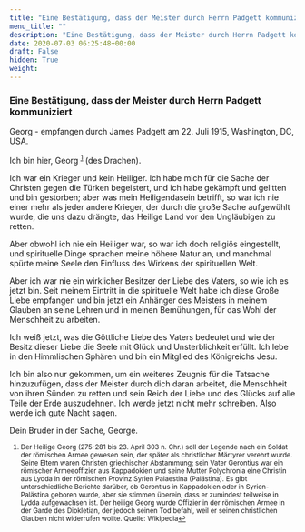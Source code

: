 ```yaml
---
title: "Eine Bestätigung, dass der Meister durch Herrn Padgett kommuniziert"
menu_title: ""
description: "Eine Bestätigung, dass der Meister durch Herrn Padgett kommuniziert"
date: 2020-07-03 06:25:48+00:00
draft: False
hidden: True
weight:
---
```

### Eine Bestätigung, dass der Meister durch Herrn Padgett kommuniziert

Georg - empfangen durch James Padgett am 22. Juli 1915, Washington, DC, USA.

Ich bin hier, Georg <sup id="a1">[1](#f1)</sup> (des Drachen).

Ich war ein Krieger und kein Heiliger. Ich habe mich für die Sache der Christen gegen die Türken begeistert, und ich habe gekämpft und gelitten und bin gestorben; aber was mein Heiligendasein betrifft, so war ich nie einer mehr als jeder andere Krieger, der durch die große Sache aufgewühlt wurde, die uns dazu drängte, das Heilige Land vor den Ungläubigen zu retten.

Aber obwohl ich nie ein Heiliger war, so war ich doch religiös eingestellt, und spirituelle Dinge sprachen meine höhere Natur an, und manchmal spürte meine Seele den Einfluss des Wirkens der spirituellen Welt.

Aber ich war nie ein wirklicher Besitzer der Liebe des Vaters, so wie ich es jetzt bin. Seit meinem Eintritt in die spirituelle Welt habe ich diese Große Liebe empfangen und bin jetzt ein Anhänger des Meisters in meinem Glauben an seine Lehren und in meinen Bemühungen, für das Wohl der Menschheit zu arbeiten.

Ich weiß jetzt, was die Göttliche Liebe des Vaters bedeutet und wie der Besitz dieser Liebe die Seele mit Glück und Unsterblichkeit erfüllt. Ich lebe in den Himmlischen Sphären und bin ein Mitglied des Königreichs Jesu.

Ich bin also nur gekommen, um ein weiteres Zeugnis für die Tatsache hinzuzufügen, dass der Meister durch dich daran arbeitet, die Menschheit von ihren Sünden zu retten und sein Reich der Liebe und des Glücks auf alle Teile der Erde auszudehnen.
Ich werde jetzt nicht mehr schreiben. Also werde ich gute Nacht sagen.

Dein Bruder in der Sache, George.
<small>

1. <large id="f1"> Der Heilige Georg (275-281 bis 23. April 303 n. Chr.) soll der Legende nach ein Soldat der römischen Armee gewesen sein, der später als christlicher Märtyrer verehrt wurde. Seine Eltern waren Christen griechischer Abstammung; sein Vater Gerontius war ein römischer Armeeoffizier aus Kappadokien und seine Mutter Polychronia eine Christin aus Lydda in der römischen Provinz Syrien Palaestina (Palästina). Es gibt unterschiedliche Berichte darüber, ob Gerontius in Kappadokien oder in Syrien-Palästina geboren wurde, aber sie stimmen überein, dass er zumindest teilweise in Lydda aufgewachsen ist. Der heilige Georg wurde Offizier in der römischen Armee in der Garde des Diokletian, der jedoch seinen Tod befahl, weil er seinen christlichen Glauben nicht widerrufen wollte. Quelle: Wikipedia[↩](#a1)
